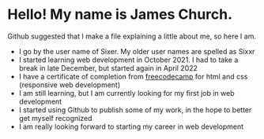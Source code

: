 <!DOCTYPE html>
<html lang="en" dir="ltr">
  <head>
    <meta charset="utf-8">
    <title>About James Church</title>
  </head>
  <body>
    <h1>Hello! My name is James Church.</h1>
    <p>Github suggested that I make a file explaining a little about me, so here I am.</p>
    <ul>
      <li>I go by the user name of Sixer. My older user names are spelled as Sixxr</li>
      <li>I started learning web development in October 2021. I had to take a break in late December, but started again in April 2022</li>
      <li>I have a certificate of completion from <a href="https://freecodecamp.org/certification/sixer/responsive-web-design" target="_blank">freecodecamp</a> for html and css (responsive web development)</li>
      <li>I am still learning, but I am currently looking for my first job in web development</li>
      <li>I started using Github to publish some of my work, in the hope to better get myself recognized</li>
      <li>I am really looking forward to starting my career in web development</li>
    </ul>
  </body>
</html>
